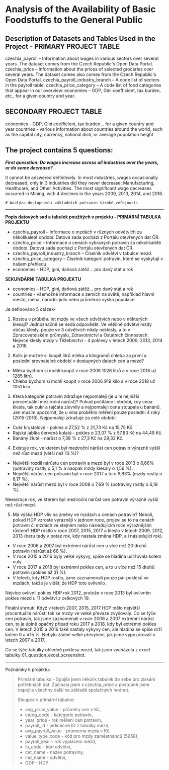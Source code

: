 # Analysis of the Availability of Basic Foodstuffs to the General Public


**Description of Datasets and Tables Used in the Project - PRIMARY PROJECT TABLE**
---

czechia_payroll – Information about wages in various sectors over several years. The dataset comes from the Czech Republic's Open Data Portal.
czechia_price – Information about the prices of selected groceries over several years. The dataset comes also comes from the Czech Republic's Open Data Portal.
czechia_payroll_industry_branch – A code list of sectors in the payroll table.
czechia_price_category – A code list of food categories that appear in our overview.
economies – GDP, Gini coefficient, tax burden, etc., for a given country and year.

**SECONDARY PROJECT TABLE**
---

economies - GDP, Gini coefficient, tax burden... for a given country and year
countries - various information about countries around the world, such as the capital city, currency, national dish, or average population height

## The project contains 5 questions:

***First quesstion: Do wages increase across all industries over the years, or do some decrease?***

It cannot be answered definitively. In most industries, wages occasionally decreased; only in 3 industries did they never decrease: Manufacturing, Healthcare, and Other Activities.
The most significant wage decreases occurred in Mining, with 4 declines in the years 2009, 2013, 2014, and 2016.















    # Analýza dostupnosti základních potravin široké veřejnosti

---------------------------------------------
**Popis datových sad a tabulek použitých v projektu - PRIMÁRNÍ TABULKA PROJEKTU**

- czechia_payroll – Informace o mzdách v různých odvětvích za několikaleté období. Datová sada pochází z Portálu otevřených dat ČR.
- czechia_price – Informace o cenách vybraných potravin za několikaleté období. Datová sada pochází z Portálu otevřených dat ČR.
- czechia_payroll_industry_branch – Číselník odvětví v tabulce mezd.
- czechia_price_category – Číselník kategorií potravin, které se vyskytují v našem přehledu.
- economies - HDP, gini, daňová zátěž... pro daný stát a rok

**SEKUNDÁRNÍ TABULKA PROJEKTU**

- economies - HDP, gini, daňová zátěž... pro daný stát a rok
- countries - všemožné informace o zemích na světě, například hlavní město, měna, národní jídlo nebo průměrná výška populace


Je definováno 5 otázek-

1. Rostou v průběhu let mzdy ve všech odvětvích nebo v některých klesají?
Jednoznačně se nedá odpovědět. Ve většině odvětví mzdy občas klesly, pouze ve 3 odvětvích nikdy neklesly, a to v Zpracovatelském průmyslu, Zdravotnictví a Ostatních činnostech.
Nejvíce klesly mzdy v Těžebnictví - 4 poklesy v letech 2009, 2013, 2014 a 2016.
    
2. Kolik je možné si koupit litrů mléka a kilogramů chleba za první a poslední srovnatelné období v dostupných datech cen a mezd?
  - Mléka bychom si mohli koupit v roce 2006 1026 litrů a v roce 2018 už 1285 litrů.
  - Chleba bychom si mohli koupit v roce 2006 919 kilo a v roce 2018 už 1051 kilo.
    
3. Která kategorie potravin zdražuje nejpomaleji (je u ní nejnižší percentuální meziroční nárůst)?
Pokud počítáme i období, kdy cena klesla, tak cukr a rajčata zlevnily a nejpomaleji cena stoupala u banánů. Jen musím upozornit, že u vína proběhlo měření pouze poslední 4 roky (2015-2018).
Nejpomaleji zdražuje za celé období:
  - Cukr krystalový - pokles o 27,52 % z 21,73 Kč na 15,75 Kč.
  - Rajská jablka červená kulatá - pokles o 23,07 % z 57,83 Kč na 44,49 Kč.
  - Banány žluté - nárůst o 7,38 % z 27,3 Kč na 29,32 Kč.
  
4. Existuje rok, ve kterém byl meziroční nárůst cen potravin výrazně vyšší než růst mezd (větší než 10 %)?
- Největší rozdíl nárůstu cen potravin a mezd byl v roce 2013 o 6,66% (potraviny rostly o 5,1 % a naopak mzdy klesaly o 1,56 %).
- Největší nárůst cen potravin byl v roce 2017 a to o 9,63% (mzdy rostly o 6,17 %).
- Největší nárůst mezd byl v roce 2008 o 7,69 % (potraviny rostly o 6,19 %).

Neexistuje rok, ve kterém byl meziroční nárůst cen potravin výrazně vyšší než růst mezd.

5. Má výška HDP vliv na změny ve mzdách a cenách potravin? Neboli, pokud HDP vzroste výrazněji v jednom roce, projeví se to na cenách potravin či mzdách ve stejném nebo následujícím roce výraznějším růstem?
HDP rostlo v roce 2007, 2015, 2017 a kleslo v letech 2009, 2012, 2013 (beru tedy v potaz rok, kdy nastala změna HDP, a i následující rok).
  - V roce 2006 a 2007 byl extrémní nárůst cen u více než 20 druhů potravin (nárůst až 66 %).
  - V roce 2015 a 2016 byly velké výkyvy, spíše se hladina udržovala kolem nuly.
  - V roce 2017 a 2018 byl extrémní pokles cen, a to u více než 15 druhů potravin (pokles až 31 %).
  - V letech, kdy HDP rostlo, jsme zaznamenali pouze pár poklesů ve mzdách, takže je vidět, že HDP toto ovlivnilo.

Nejvíce ovlivnil pokles HDP rok 2012, protože v roce 2013 byl ovlivněn pokles mezd u 11 odvětví z celkových 19.

Finální shrnutí:
Když v letech 2007, 2015, 2017 HDP mělo největší procentuální nárůst, tak se mzdy ve velké převaze zvyšovaly.
Co se týče cen potravin, tak jsme zaznamenali v roce 2006 a 2007 extrémní nárůst cen, to je úplně opačný případ roku 2017 a 2018, kdy byl extrémní pokles cen.
V letech 2015 a 2016 také nastaly výkyvy cen, ale hladina se spíše drží kolem 0 a ±15 %. Nebylo žádné velké převýšení, jak jsme vypozorovali v letech 2007 a 2017.

Co se týče tabulky ohledně poklesu mezd, tak jsem vycházela z excel tabulky 01_question_excel_screenshot.

-----------------------------------------------------------------------------------------------------------------------------
Poznámky k projektu:
>
>Primární tabulka - Spojila jsem několik tabulek do sebe pro získání potřebných dat. Začínala jsem s czechia_price a postupně jsem napojila všechny další na základě společných hodnot.
>
>Sloupce v primární tabulce:
>
> - avg_price_value - průměry cen v Kč,
> - categ_code - kategorie potravin,
> - year_price - rok měření cen potravin,
> - payroll_id - jedinečné ID z tabulky mezd,
> - avg_payroll_value - prumerna mzda v Kč,
> - value_type_code - kód pro mzdy zaměstnanců (5958),
> - payroll_year - rok vyplácení mezd,
> - ib_code - kód odvětví,
> - cat_name - nazev potraviny,
> - ind_name - odvětví,
> - GDP - HDP


